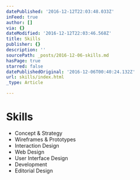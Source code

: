 ```yaml
---
datePublished: '2016-12-12T22:03:48.033Z'
inFeed: true
author: []
via: {}
dateModified: '2016-12-12T22:03:46.568Z'
title: Skills
publisher: {}
description: ''
sourcePath: _posts/2016-12-06-skills.md
hasPage: true
starred: false
datePublishedOriginal: '2016-12-06T00:40:24.132Z'
url: skills/index.html
_type: Article

---
```

# Skills

* Concept & Strategy
* Wireframes & Prototypes
* Interaction Design
* Web Design
* User Interface Design
* Development
* Editorial Design